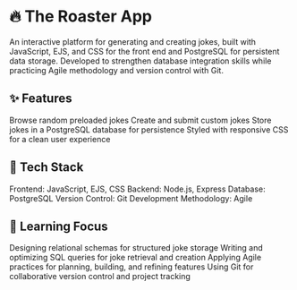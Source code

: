 # 🔥 The Roaster App
An interactive platform for generating and creating jokes, built with JavaScript, EJS, and CSS for the front end and PostgreSQL for persistent data storage. Developed to strengthen database integration skills while practicing Agile methodology and version control with Git.
## ✨ Features
Browse random preloaded jokes
Create and submit custom jokes
Store jokes in a PostgreSQL database for persistence
Styled with responsive CSS for a clean user experience
## 🧱 Tech Stack
Frontend: JavaScript, EJS, CSS
Backend: Node.js, Express
Database: PostgreSQL
Version Control: Git
Development Methodology: Agile
## 🎯 Learning Focus
Designing relational schemas for structured joke storage
Writing and optimizing SQL queries for joke retrieval and creation
Applying Agile practices for planning, building, and refining features
Using Git for collaborative version control and project tracking
